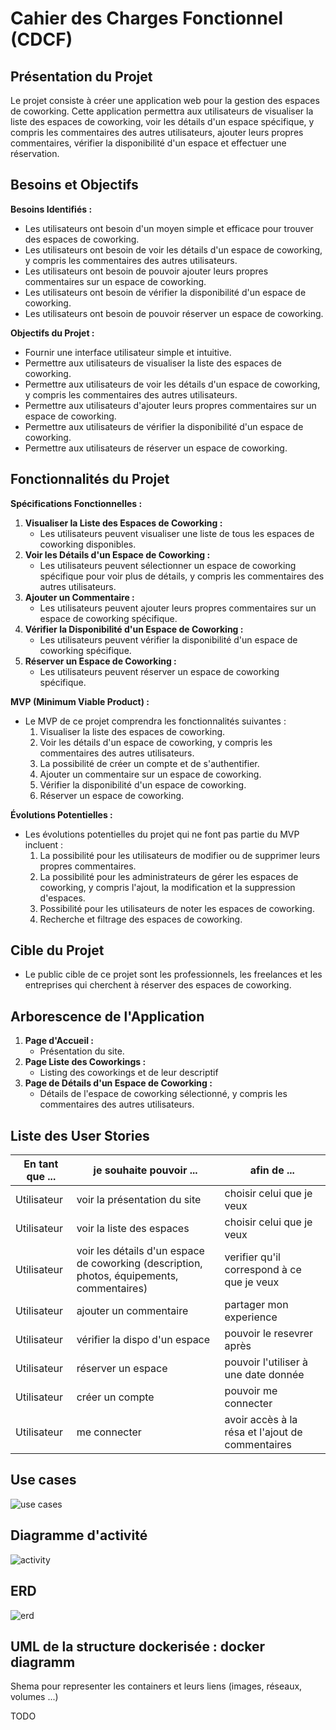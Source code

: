 # Cahier des Charges Fonctionnel (CDCF)

## Présentation du Projet

Le projet consiste à créer une application web pour la gestion des espaces de coworking. Cette application permettra aux utilisateurs de visualiser la liste des espaces de coworking, voir les détails d'un espace spécifique, y compris les commentaires des autres utilisateurs, ajouter leurs propres commentaires, vérifier la disponibilité d'un espace et effectuer une réservation.

## Besoins et Objectifs

**Besoins Identifiés :**

- Les utilisateurs ont besoin d'un moyen simple et efficace pour trouver des espaces de coworking.
- Les utilisateurs ont besoin de voir les détails d'un espace de coworking, y compris les commentaires des autres utilisateurs.
- Les utilisateurs ont besoin de pouvoir ajouter leurs propres commentaires sur un espace de coworking.
- Les utilisateurs ont besoin de vérifier la disponibilité d'un espace de coworking.
- Les utilisateurs ont besoin de pouvoir réserver un espace de coworking.

**Objectifs du Projet :**

- Fournir une interface utilisateur simple et intuitive.
- Permettre aux utilisateurs de visualiser la liste des espaces de coworking.
- Permettre aux utilisateurs de voir les détails d'un espace de coworking, y compris les commentaires des autres utilisateurs.
- Permettre aux utilisateurs d'ajouter leurs propres commentaires sur un espace de coworking.
- Permettre aux utilisateurs de vérifier la disponibilité d'un espace de coworking.
- Permettre aux utilisateurs de réserver un espace de coworking.

## Fonctionnalités du Projet

**Spécifications Fonctionnelles :**

1. **Visualiser la Liste des Espaces de Coworking :**
   - Les utilisateurs peuvent visualiser une liste de tous les espaces de coworking disponibles.
2. **Voir les Détails d'un Espace de Coworking :**
   - Les utilisateurs peuvent sélectionner un espace de coworking spécifique pour voir plus de détails, y compris les commentaires des autres utilisateurs.
3. **Ajouter un Commentaire :**
   - Les utilisateurs peuvent ajouter leurs propres commentaires sur un espace de coworking spécifique.
4. **Vérifier la Disponibilité d'un Espace de Coworking :**
   - Les utilisateurs peuvent vérifier la disponibilité d'un espace de coworking spécifique.
5. **Réserver un Espace de Coworking :**
   - Les utilisateurs peuvent réserver un espace de coworking spécifique.

**MVP (Minimum Viable Product) :**

- Le MVP de ce projet comprendra les fonctionnalités suivantes :
  1.  Visualiser la liste des espaces de coworking.
  2.  Voir les détails d'un espace de coworking, y compris les commentaires des autres utilisateurs.
  3.  La possibilité de créer un compte et de s'authentifier.
  4.  Ajouter un commentaire sur un espace de coworking.
  5.  Vérifier la disponibilité d'un espace de coworking.
  6.  Réserver un espace de coworking.

**Évolutions Potentielles :**

- Les évolutions potentielles du projet qui ne font pas partie du MVP incluent :
  1.  La possibilité pour les utilisateurs de modifier ou de supprimer leurs propres commentaires.
  2.  La possibilité pour les administrateurs de gérer les espaces de coworking, y compris l'ajout, la modification et la suppression d'espaces.
  3.  Possibilité pour les utilisateurs de noter les espaces de coworking.
  4.  Recherche et filtrage des espaces de coworking.

## Cible du Projet

- Le public cible de ce projet sont les professionnels, les freelances et les entreprises qui cherchent à réserver des espaces de coworking.

## Arborescence de l'Application

1. **Page d'Accueil :**
   - Présentation du site.
2. **Page Liste des Coworkings :**
   - Listing des coworkings et de leur descriptif
3. **Page de Détails d'un Espace de Coworking :**
   - Détails de l'espace de coworking sélectionné, y compris les commentaires des autres utilisateurs.

## Liste des User Stories

|En tant que ... | je souhaite pouvoir ... | afin de ... |
|---|---|---|
| Utilisateur | voir la présentation du site | choisir celui que je veux |
| Utilisateur | voir la liste des espaces | choisir celui que je veux |
| Utilisateur | voir les détails d'un espace de coworking (description, photos, équipements, commentaires) | verifier qu'il correspond à ce que je veux |
| Utilisateur | ajouter un commentaire | partager mon experience |
| Utilisateur | vérifier la dispo d'un espace | pouvoir le resevrer après |
| Utilisateur | réserver un espace | pouvoir l'utiliser à une date donnée |
| Utilisateur | créer un compte | pouvoir me connecter |
| Utilisateur | me connecter | avoir accès à la résa et l'ajout de commentaires |

## Use cases

![use cases](./usecases.png)

## Diagramme d'activité

![activity](./activity.png)

## ERD

![erd](./erd.png)

## UML de la structure dockerisée : docker diagramm

Shema pour representer les containers et leurs liens (images, réseaux, volumes ...)

TODO